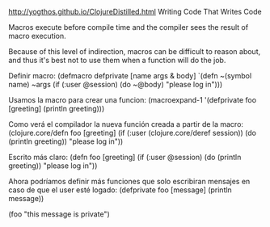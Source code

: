 http://yogthos.github.io/ClojureDistilled.html
Writing Code That Writes Code

Macros execute before compile time and the compiler sees the result of macro execution.

Because of this level of indirection, macros can be difficult to reason about, and thus it's best not to use them when a function will do the job.


Definir macro:
(defmacro defprivate [name args & body]
  `(defn ~(symbol name) ~args
     (if (:user @session)
       (do ~@body)
       "please log in")))



Usamos la macro para crear una funcion:
(macroexpand-1 '(defprivate foo [greeting] (println greeting)))



Como verá el compilador la nueva función creada a partir de la macro:
(clojure.core/defn foo [greeting]
  (if (:user (clojure.core/deref session))
    (do (println greeting))
    "please log in"))


Escrito más claro:
(defn foo [greeting]
  (if (:user @session)
    (do (println greeting))
    "please log in"))


Ahora podríamos definir más funciones que solo escribiran mensajes en caso de que el user esté logado:
(defprivate foo [message] (println message))

(foo "this message is private")
